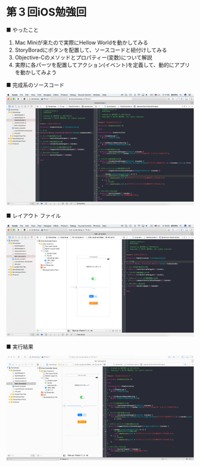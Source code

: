 # 第３回iOS勉強回

■ やったこと<br>
1. Mac Miniが来たので実際にHellow Worldを動かしてみる<br>
2. StoryBoradにボタンを配置して、ソースコードと紐付けしてみる<br>
3. Objective-Cのメソッドとプロパティー(変数)について解説<br>
4. 実際に各パーツを配置してアクション(イベント)を定義して、動的にアプリを動かしてみよう<br>

■ 完成系のソースコード

<img width="700" src="https://github.com/krsakai/StudyiOS/blob/chapter_3/chapter3/source_code.png?raw=true"/>

■ レイアウト ファイル

<img width="700" src="https://github.com/krsakai/StudyiOS/blob/chapter_3/chapter3/layout.png?raw=true"/>

■ 実行結果

<img width="700" src="https://github.com/krsakai/StudyiOS/blob/chapter_3/chapter3/captuer_3.gif?raw=true"/>
